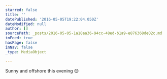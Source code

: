 ```yaml
---
starred: false
title: ''
datePublished: '2016-05-05T19:22:04.050Z'
dateModified: null
author: []
sourcePath: _posts/2016-05-05-1a18aa36-94cc-48ed-b1a9-e876368de02c.md
inFeed: true
hasPage: false
inNav: false
_type: MediaObject

---
```

Sunny and offshore this evening 😊